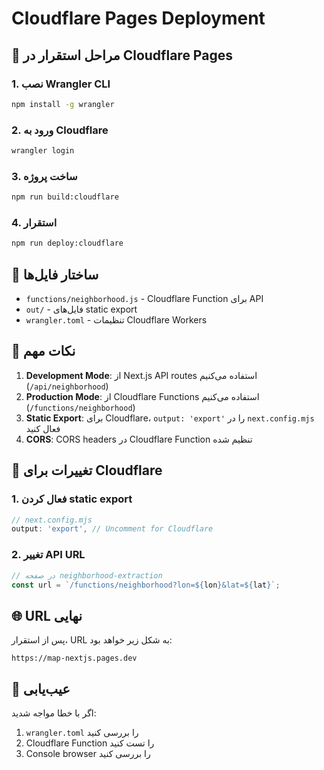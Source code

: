 # Cloudflare Pages Deployment

## 🚀 مراحل استقرار در Cloudflare Pages

### 1. نصب Wrangler CLI
```bash
npm install -g wrangler
```

### 2. ورود به Cloudflare
```bash
wrangler login
```

### 3. ساخت پروژه
```bash
npm run build:cloudflare
```

### 4. استقرار
```bash
npm run deploy:cloudflare
```

## 📁 ساختار فایل‌ها

- `functions/neighborhood.js` - Cloudflare Function برای API
- `out/` - فایل‌های static export
- `wrangler.toml` - تنظیمات Cloudflare Workers

## 🔧 نکات مهم

1. **Development Mode**: از Next.js API routes استفاده می‌کنیم (`/api/neighborhood`)
2. **Production Mode**: از Cloudflare Functions استفاده می‌کنیم (`/functions/neighborhood`)
3. **Static Export**: برای Cloudflare، `output: 'export'` را در `next.config.mjs` فعال کنید
4. **CORS**: CORS headers در Cloudflare Function تنظیم شده

## 🔄 تغییرات برای Cloudflare

### 1. فعال کردن static export
```javascript
// next.config.mjs
output: 'export', // Uncomment for Cloudflare
```

### 2. تغییر API URL
```javascript
// در صفحه neighborhood-extraction
const url = `/functions/neighborhood?lon=${lon}&lat=${lat}`;
```

## 🌐 URL نهایی

پس از استقرار، URL به شکل زیر خواهد بود:
```
https://map-nextjs.pages.dev
```

## 🐛 عیب‌یابی

اگر با خطا مواجه شدید:
1. `wrangler.toml` را بررسی کنید
2. Cloudflare Function را تست کنید
3. Console browser را بررسی کنید
